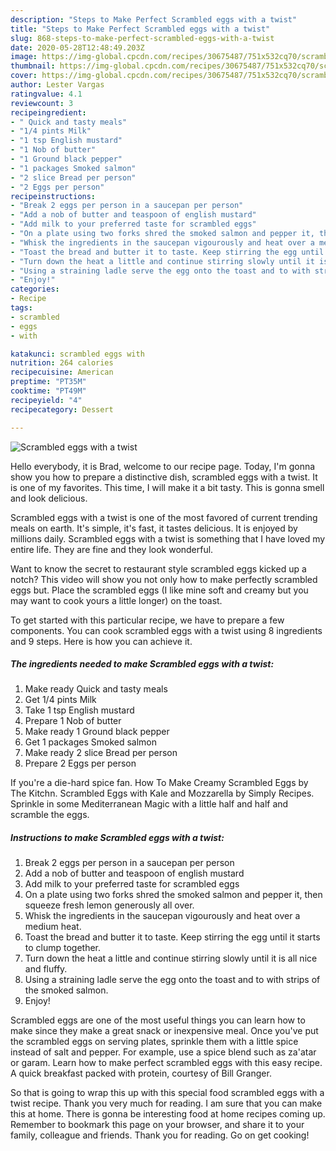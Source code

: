 ```yaml
---
description: "Steps to Make Perfect Scrambled eggs with a twist"
title: "Steps to Make Perfect Scrambled eggs with a twist"
slug: 868-steps-to-make-perfect-scrambled-eggs-with-a-twist
date: 2020-05-28T12:48:49.203Z
image: https://img-global.cpcdn.com/recipes/30675487/751x532cq70/scrambled-eggs-with-a-twist-recipe-main-photo.jpg
thumbnail: https://img-global.cpcdn.com/recipes/30675487/751x532cq70/scrambled-eggs-with-a-twist-recipe-main-photo.jpg
cover: https://img-global.cpcdn.com/recipes/30675487/751x532cq70/scrambled-eggs-with-a-twist-recipe-main-photo.jpg
author: Lester Vargas
ratingvalue: 4.1
reviewcount: 3
recipeingredient:
- " Quick and tasty meals"
- "1/4 pints Milk"
- "1 tsp English mustard"
- "1 Nob of butter"
- "1 Ground black pepper"
- "1 packages Smoked salmon"
- "2 slice Bread per person"
- "2 Eggs per person"
recipeinstructions:
- "Break 2 eggs per person in a saucepan per person"
- "Add a nob of butter and teaspoon of english mustard"
- "Add milk to your preferred taste for scrambled eggs"
- "On a plate using two forks shred the smoked salmon and pepper it, then squeeze fresh lemon generously all over."
- "Whisk the ingredients in the saucepan vigourously and heat over a medium heat."
- "Toast the bread and butter it to taste. Keep stirring the egg until it starts to clump together."
- "Turn down the heat a little and continue stirring slowly until it is all nice and fluffy."
- "Using a straining ladle serve the egg onto the toast and to with strips of the smoked salmon."
- "Enjoy!"
categories:
- Recipe
tags:
- scrambled
- eggs
- with

katakunci: scrambled eggs with 
nutrition: 264 calories
recipecuisine: American
preptime: "PT35M"
cooktime: "PT49M"
recipeyield: "4"
recipecategory: Dessert

---
```



![Scrambled eggs with a twist](https://img-global.cpcdn.com/recipes/30675487/751x532cq70/scrambled-eggs-with-a-twist-recipe-main-photo.jpg)

Hello everybody, it is Brad, welcome to our recipe page. Today, I'm gonna show you how to prepare a distinctive dish, scrambled eggs with a twist. It is one of my favorites. This time, I will make it a bit tasty. This is gonna smell and look delicious.

Scrambled eggs with a twist is one of the most favored of current trending meals on earth. It's simple, it's fast, it tastes delicious. It is enjoyed by millions daily. Scrambled eggs with a twist is something that I have loved my entire life. They are fine and they look wonderful.

Want to know the secret to restaurant style scrambled eggs kicked up a notch? This video will show you not only how to make perfectly scrambled eggs but. Place the scrambled eggs (I like mine soft and creamy but you may want to cook yours a little longer) on the toast.


To get started with this particular recipe, we have to prepare a few components. You can cook scrambled eggs with a twist using 8 ingredients and 9 steps. Here is how you can achieve it.

<!--inarticleads1-->

##### The ingredients needed to make Scrambled eggs with a twist:

1. Make ready  Quick and tasty meals
1. Get 1/4 pints Milk
1. Take 1 tsp English mustard
1. Prepare 1 Nob of butter
1. Make ready 1 Ground black pepper
1. Get 1 packages Smoked salmon
1. Make ready 2 slice Bread per person
1. Prepare 2 Eggs per person


If you&#39;re a die-hard spice fan. How To Make Creamy Scrambled Eggs by The Kitchn. Scrambled Eggs with Kale and Mozzarella by Simply Recipes. Sprinkle in some Mediterranean Magic with a little half and half and scramble the eggs. 

<!--inarticleads2-->

##### Instructions to make Scrambled eggs with a twist:

1. Break 2 eggs per person in a saucepan per person
1. Add a nob of butter and teaspoon of english mustard
1. Add milk to your preferred taste for scrambled eggs
1. On a plate using two forks shred the smoked salmon and pepper it, then squeeze fresh lemon generously all over.
1. Whisk the ingredients in the saucepan vigourously and heat over a medium heat.
1. Toast the bread and butter it to taste. Keep stirring the egg until it starts to clump together.
1. Turn down the heat a little and continue stirring slowly until it is all nice and fluffy.
1. Using a straining ladle serve the egg onto the toast and to with strips of the smoked salmon.
1. Enjoy!


Scrambled eggs are one of the most useful things you can learn how to make since they make a great snack or inexpensive meal. Once you&#39;ve put the scrambled eggs on serving plates, sprinkle them with a little spice instead of salt and pepper. For example, use a spice blend such as za&#39;atar or garam. Learn how to make perfect scrambled eggs with this easy recipe. A quick breakfast packed with protein, courtesy of Bill Granger. 

So that is going to wrap this up with this special food scrambled eggs with a twist recipe. Thank you very much for reading. I am sure that you can make this at home. There is gonna be interesting food at home recipes coming up. Remember to bookmark this page on your browser, and share it to your family, colleague and friends. Thank you for reading. Go on get cooking!
